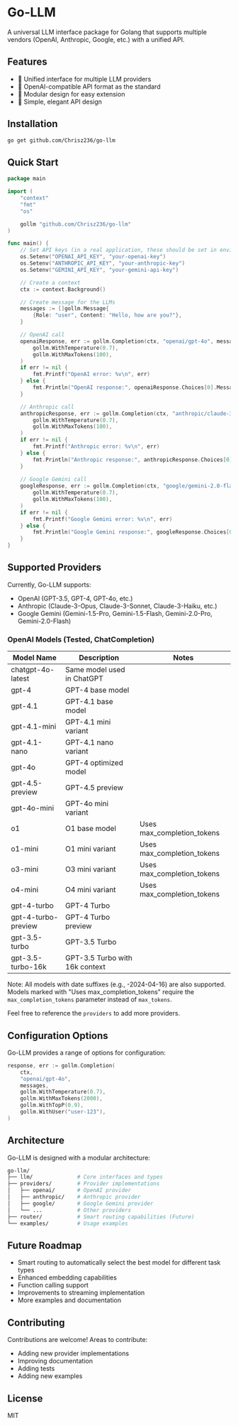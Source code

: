 # Go-LLM

A universal LLM interface package for Golang that supports multiple vendors (OpenAI, Anthropic, Google, etc.) with a unified API.

## Features

- 🔄 Unified interface for multiple LLM providers
- 🔌 OpenAI-compatible API format as the standard
- 🧩 Modular design for easy extension
- 🔧 Simple, elegant API design

## Installation

```bash
go get github.com/Chrisz236/go-llm
```

## Quick Start

```go
package main

import (
	"context"
	"fmt"
	"os"

	gollm "github.com/Chrisz236/go-llm"
)

func main() {
	// Set API keys (in a real application, these should be set in environment variables)
	os.Setenv("OPENAI_API_KEY", "your-openai-key")
	os.Setenv("ANTHROPIC_API_KEY", "your-anthropic-key")
	os.Setenv("GEMINI_API_KEY", "your-gemini-api-key")

	// Create a context
	ctx := context.Background()

	// Create message for the LLMs
	messages := []gollm.Message{
		{Role: "user", Content: "Hello, how are you?"},
	}

	// OpenAI call
	openaiResponse, err := gollm.Completion(ctx, "openai/gpt-4o", messages,
		gollm.WithTemperature(0.7),
		gollm.WithMaxTokens(100),
	)
	if err != nil {
		fmt.Printf("OpenAI error: %v\n", err)
	} else {
		fmt.Println("OpenAI response:", openaiResponse.Choices[0].Message.Content)
	}

	// Anthropic call
	anthropicResponse, err := gollm.Completion(ctx, "anthropic/claude-3-7-sonnet-20250219", messages,
		gollm.WithTemperature(0.7),
		gollm.WithMaxTokens(100),
	)
	if err != nil {
		fmt.Printf("Anthropic error: %v\n", err)
	} else {
		fmt.Println("Anthropic response:", anthropicResponse.Choices[0].Message.Content)
	}
	
	// Google Gemini call
	googleResponse, err := gollm.Completion(ctx, "google/gemini-2.0-flash", messages,
		gollm.WithTemperature(0.7),
		gollm.WithMaxTokens(100),
	)
	if err != nil {
		fmt.Printf("Google Gemini error: %v\n", err)
	} else {
		fmt.Println("Google Gemini response:", googleResponse.Choices[0].Message.Content)
	}
}
```

## Supported Providers

Currently, Go-LLM supports:

- OpenAI (GPT-3.5, GPT-4, GPT-4o, etc.)
- Anthropic (Claude-3-Opus, Claude-3-Sonnet, Claude-3-Haiku, etc.)
- Google Gemini (Gemini-1.5-Pro, Gemini-1.5-Flash, Gemini-2.0-Pro, Gemini-2.0-Flash)

### OpenAI Models (Tested, ChatCompletion)

| Model Name | Description | Notes |
|------------|-------------|-------|
| chatgpt-4o-latest | Same model used in ChatGPT | |
| gpt-4 | GPT-4 base model | |
| gpt-4.1 | GPT-4.1 base model | |
| gpt-4.1-mini | GPT-4.1 mini variant | |
| gpt-4.1-nano | GPT-4.1 nano variant | |
| gpt-4o | GPT-4 optimized model | |
| gpt-4.5-preview | GPT-4.5 preview | |
| gpt-4o-mini | GPT-4o mini variant | |
| o1 | O1 base model | Uses max_completion_tokens |
| o1-mini | O1 mini variant | Uses max_completion_tokens |
| o3-mini | O3 mini variant | Uses max_completion_tokens |
| o4-mini | O4 mini variant | Uses max_completion_tokens |
| gpt-4-turbo | GPT-4 Turbo | |
| gpt-4-turbo-preview | GPT-4 Turbo preview | |
| gpt-3.5-turbo | GPT-3.5 Turbo | |
| gpt-3.5-turbo-16k | GPT-3.5 Turbo with 16k context | |

Note: All models with date suffixes (e.g., -2024-04-16) are also supported. Models marked with "Uses max_completion_tokens" require the `max_completion_tokens` parameter instead of `max_tokens`.

Feel free to reference the `providers` to add more providers.

## Configuration Options

Go-LLM provides a range of options for configuration:

```go
response, err := gollm.Completion(
    ctx, 
    "openai/gpt-4o", 
    messages,
    gollm.WithTemperature(0.7),
    gollm.WithMaxTokens(2000),
    gollm.WithTopP(0.9),
    gollm.WithUser("user-123"),
)
```

## Architecture

Go-LLM is designed with a modular architecture:

```bash
go-llm/
├── llm/              # Core interfaces and types
├── providers/        # Provider implementations
│   ├── openai/       # OpenAI provider
│   ├── anthropic/    # Anthropic provider
│   ├── google/       # Google Gemini provider
│   └── ...           # Other providers
├── router/           # Smart routing capabilities (Future)
└── examples/         # Usage examples
```

## Future Roadmap

- Smart routing to automatically select the best model for different task types
- Enhanced embedding capabilities
- Function calling support
- Improvements to streaming implementation
- More examples and documentation

## Contributing

Contributions are welcome! Areas to contribute:

- Adding new provider implementations
- Improving documentation
- Adding tests
- Adding new examples

## License

MIT

